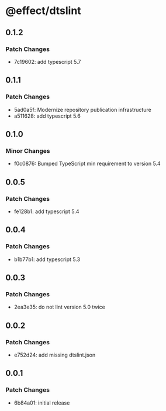 # @effect/dtslint

## 0.1.2

### Patch Changes

- 7c19602: add typescript 5.7

## 0.1.1

### Patch Changes

- 5ad0a5f: Modernize repository publication infrastructure
- a511628: add typescript 5.6

## 0.1.0

### Minor Changes

- f0c0876: Bumped TypeScript min requirement to version 5.4

## 0.0.5

### Patch Changes

- fe128b1: add typescript 5.4

## 0.0.4

### Patch Changes

- b1b77b1: add typescript 5.3

## 0.0.3

### Patch Changes

- 2ea3e35: do not lint version 5.0 twice

## 0.0.2

### Patch Changes

- e752d24: add missing dtslint.json

## 0.0.1

### Patch Changes

- 6b84a01: initial release

